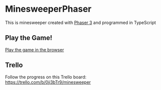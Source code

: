 # MinesweeperPhaser
This is minesweeper created with [Phaser 3](https://phaser.io/) and programmed in TypeScript

## Play the Game!
[Play the game in the browser](https://www.elroydolleman.nl/minesweeper/minesweeper.html)

## Trello
Follow the progress on this Trello board: https://trello.com/b/0ji3bTr9/minesweeper

